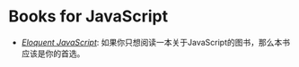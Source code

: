 # Books for JavaScript 



- [*Eloquent JavaScript*](https://eloquentjavascript.net/): 如果你只想阅读一本关于JavaScript的图书，那么本书应该是你的首选。